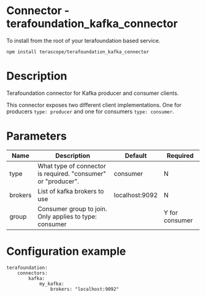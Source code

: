 # Connector - terafoundation_kafka_connector

To install from the root of your terafoundation based service.

```
npm install terascope/terafoundation_kafka_connector
```

# Description

Terafoundation connector for Kafka producer and consumer clients.

This connector exposes two different client implementations. One for producers `type: producer` and one for consumers `type: consumer`.

# Parameters

| Name | Description | Default | Required |
| ---- | ----------- | ------- | -------- |
| type | What type of connector is required. "consumer" or "producer". | consumer | N |
| brokers | List of kafka brokers to use | localhost:9092 | N |
| group | Consumer group to join. Only applies to type: consumer | | Y for consumer |


# Configuration example

```
terafoundation:
    connectors:
        kafka:
            my_kafka:
                brokers: "localhost:9092"
```
